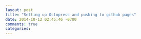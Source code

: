 ```yaml
---
layout: post
title: "Setting up Octopress and pushing to github pages"
date: 2014-10-12 02:45:46 -0700
comments: true
categories: 
---
```

